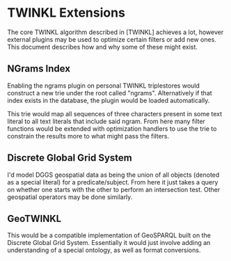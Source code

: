# TWINKL Extensions
The core TWINKL algorithm described in [TWINKL] achieves a lot, however external plugins may be used to optimize certain filters or add new ones. This document describes how and why some of these might exist. 

## NGrams Index
Enabling the ngrams plugin on personal TWINKL triplestores would construct a new trie under the root called "ngrams". Alternatively if that index exists in the database, the plugin would be loaded automatically. 

This trie would map all sequences of three characters present in some text literal to all text literals that include said ngram. From here many filter functions would be extended with optimization handlers to use the trie to constrain the results more to what might pass the filters. 

## Discrete Global Grid System
I'd model DGGS geospatial data as being the union of all objects (denoted as a special literal) for a predicate/subject. From here it just takes a query on whether one starts with the other to perform an intersection test. Other geospatial operators may be done similarly. 

## GeoTWINKL
This would be a compatible implementation of GeoSPARQL built on the Discrete Global Grid System. Essentially it would just involve adding an understanding of a special ontology, as well as format conversions. 
